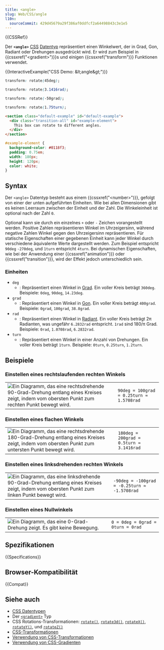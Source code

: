 ```yaml
---
title: <angle>
slug: Web/CSS/angle
l10n:
  sourceCommit: 429d45679a29f386af0ddfcf2a64498843c3e1e5
---
```


{{CSSRef}}

Der **`<angle>`** [CSS](/de/docs/Web/CSS) [Datentyp](/de/docs/Web/CSS/CSS_Values_and_Units/CSS_data_types) repräsentiert einen Winkelwert, der in Grad, Gon, Radiant oder Drehungen ausgedrückt wird. Er wird zum Beispiel in {{cssxref("&lt;gradient&gt;")}}s und einigen {{cssxref("transform")}} Funktionen verwendet.

{{InteractiveExample("CSS Demo: &amp;lt;angle&amp;gt;")}}

```css interactive-example-choice
transform: rotate(45deg);
```

```css interactive-example-choice
transform: rotate(3.1416rad);
```

```css interactive-example-choice
transform: rotate(-50grad);
```

```css interactive-example-choice
transform: rotate(1.75turn);
```

```html interactive-example
<section class="default-example" id="default-example">
  <div class="transition-all" id="example-element">
    This box can rotate to different angles.
  </div>
</section>
```

```css interactive-example
#example-element {
  background-color: #0118f3;
  padding: 0.75em;
  width: 180px;
  height: 120px;
  color: white;
}
```

## Syntax

Der `<angle>` Datentyp besteht aus einem {{cssxref("&lt;number&gt;")}}, gefolgt von einer der unten aufgeführten Einheiten. Wie bei allen Dimensionen gibt es keinen Leerraum zwischen der Einheit und der Zahl. Die Winkeleinheit ist optional nach der Zahl `0`.

Optional kann sie durch ein einzelnes `+` oder `-` Zeichen vorangestellt werden. Positive Zahlen repräsentieren Winkel im Uhrzeigersinn, während negative Zahlen Winkel gegen den Uhrzeigersinn repräsentieren. Für statische Eigenschaften einer gegebenen Einheit kann jeder Winkel durch verschiedene äquivalente Werte dargestellt werden. Zum Beispiel entspricht `90deg` `-270deg`, und `1turn` entspricht `4turn`. Bei dynamischen Eigenschaften, wie bei der Anwendung einer {{cssxref("animation")}} oder {{cssxref("transition")}}, wird der Effekt jedoch unterschiedlich sein.

### Einheiten

- `deg`
  - : Repräsentiert einen Winkel in [Grad](https://en.wikipedia.org/wiki/Degree_%28angle%29). Ein voller Kreis beträgt `360deg`. Beispiele: `0deg`, `90deg`, `14.23deg`.
- `grad`
  - : Repräsentiert einen Winkel in [Gon](https://en.wikipedia.org/wiki/Gradian). Ein voller Kreis beträgt `400grad`. Beispiele: `0grad`, `100grad`, `38.8grad`.
- `rad`
  - : Repräsentiert einen Winkel in [Radiant](https://en.wikipedia.org/wiki/Radian). Ein voller Kreis beträgt 2π Radianten, was ungefähr `6.2832rad` entspricht. `1rad` sind 180/π Grad. Beispiele: `0rad`, `1.0708rad`, `6.2832rad`.
- `turn`
  - : Repräsentiert einen Winkel in einer Anzahl von Drehungen. Ein voller Kreis beträgt `1turn`. Beispiele: `0turn`, `0.25turn`, `1.2turn`.

## Beispiele

### Einstellen eines rechtslaufenden rechten Winkels

<table class="standard-table">
  <tbody>
    <tr>
      <td><img class="default internal" src="angle90.png" alt="Ein Diagramm, das eine rechtsdrehende 90-Grad-Drehung entlang eines Kreises zeigt, indem vom obersten Punkt zum rechten Punkt bewegt wird." /></td>
      <td><code>90deg = 100grad = 0.25turn ≈ 1.5708rad</code></td>
    </tr>
  </tbody>
</table>

### Einstellen eines flachen Winkels

<table class="standard-table">
  <tbody>
    <tr>
      <td><img class="default internal" src="angle180.png" alt="Ein Diagramm, das eine rechtsdrehende 180-Grad-Drehung entlang eines Kreises zeigt, indem vom obersten Punkt zum untersten Punkt bewegt wird." /></td>
      <td><code>180deg = 200grad = 0.5turn ≈ 3.1416rad</code></td>
    </tr>
  </tbody>
</table>

### Einstellen eines linksdrehenden rechten Winkels

<table class="standard-table">
  <tbody>
    <tr>
      <td><img class="default internal" src="angleminus90.png" alt="Ein Diagramm, das eine linksdrehende 90-Grad-Drehung entlang eines Kreises zeigt, indem vom obersten Punkt zum linken Punkt bewegt wird." /></td>
      <td><code>-90deg = -100grad = -0.25turn ≈ -1.5708rad</code></td>
    </tr>
  </tbody>
</table>

### Einstellen eines Nullwinkels

<table class="standard-table">
  <tbody>
    <tr>
      <td><img class="default internal" src="angle0.png" alt="Ein Diagramm, das eine 0-Grad-Drehung zeigt. Es gibt keine Bewegung." /></td>
      <td><code>0 = 0deg = 0grad = 0turn = 0rad</code></td>
    </tr>
  </tbody>
</table>

## Spezifikationen

{{Specifications}}

## Browser-Kompatibilität

{{Compat}}

## Siehe auch

- [CSS Datentypen](/de/docs/Web/CSS/CSS_Values_and_Units/CSS_data_types)
- Der [`<gradient>`](/de/docs/Web/CSS/gradient) Typ
- CSS Rotations-Transformationen: [`rotate()`](/de/docs/Web/CSS/transform-function/rotate), [`rotate3d()`](/de/docs/Web/CSS/transform-function/rotate3d), [`rotateX()`](/de/docs/Web/CSS/transform-function/rotateX), [`rotateY()`](/de/docs/Web/CSS/transform-function/rotateY), und [`rotateZ()`](/de/docs/Web/CSS/transform-function/rotateZ)
- [CSS-Transformationen](/de/docs/Web/CSS/CSS_transforms)
- [Verwendung von CSS-Transformationen](/de/docs/Web/CSS/CSS_transforms/Using_CSS_transforms)
- [Verwendung von CSS-Gradienten](/de/docs/Web/CSS/CSS_images/Using_CSS_gradients)
